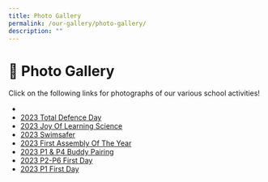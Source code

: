 ```yaml
---
title: Photo Gallery
permalink: /our-gallery/photo-gallery/
description: ""
---
```

# 📸 Photo Gallery

Click on the following links for photographs of our various school activities!

* 
* [2023 Total Defence Day](https://photos.app.goo.gl/b4CfGsduMv4uLzaR7)
* [2023 Joy Of Learning Science](https://photos.app.goo.gl/sjLYuH2fZUDYG8SA6)
* [2023 Swimsafer](https://photos.app.goo.gl/kw9zEVpSs3L4fXit9)
* [2023 First Assembly Of The Year](https://photos.app.goo.gl/LArc6EkPoZw28vTg8)
* [2023 P1 & P4 Buddy Pairing](https://photos.app.goo.gl/ncPC8kdhXxg8JUcS8)
* [2023 P2-P6 First Day](https://photos.app.goo.gl/o2Rxawyb9nEGogVc7)
* [2023 P1 First Day](https://photos.app.goo.gl/GJacZMyENCGM5CmS9)